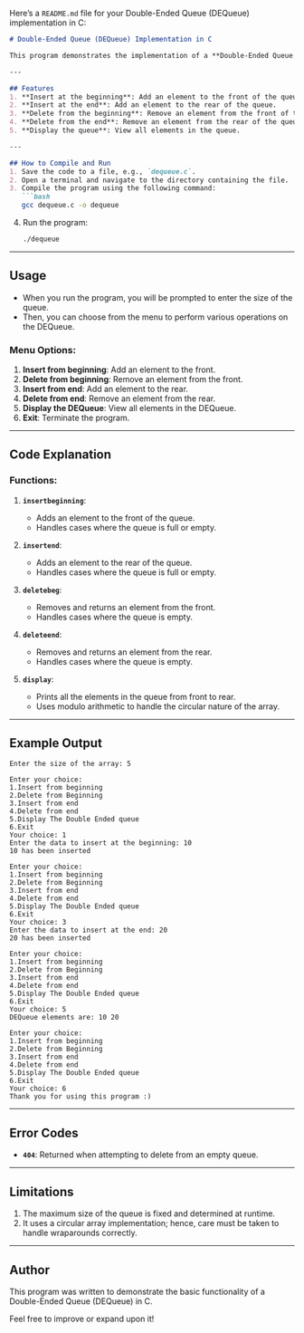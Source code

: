 Here’s a `README.md` file for your Double-Ended Queue (DEQueue) implementation in C:

```markdown
# Double-Ended Queue (DEQueue) Implementation in C

This program demonstrates the implementation of a **Double-Ended Queue (DEQueue)** using an array in C. A DEQueue allows insertion and deletion of elements from both ends (front and rear).

---

## Features
1. **Insert at the beginning**: Add an element to the front of the queue.
2. **Insert at the end**: Add an element to the rear of the queue.
3. **Delete from the beginning**: Remove an element from the front of the queue.
4. **Delete from the end**: Remove an element from the rear of the queue.
5. **Display the queue**: View all elements in the queue.

---

## How to Compile and Run
1. Save the code to a file, e.g., `dequeue.c`.
2. Open a terminal and navigate to the directory containing the file.
3. Compile the program using the following command:
   ```bash
   gcc dequeue.c -o dequeue
   ```
4. Run the program:
   ```bash
   ./dequeue
   ```

---

## Usage
- When you run the program, you will be prompted to enter the size of the queue.
- Then, you can choose from the menu to perform various operations on the DEQueue.

### Menu Options:
1. **Insert from beginning**: Add an element to the front.
2. **Delete from beginning**: Remove an element from the front.
3. **Insert from end**: Add an element to the rear.
4. **Delete from end**: Remove an element from the rear.
5. **Display the DEQueue**: View all elements in the DEQueue.
6. **Exit**: Terminate the program.

---

## Code Explanation

### Functions:
1. **`insertbeginning`**:
   - Adds an element to the front of the queue.
   - Handles cases where the queue is full or empty.

2. **`insertend`**:
   - Adds an element to the rear of the queue.
   - Handles cases where the queue is full or empty.

3. **`deletebeg`**:
   - Removes and returns an element from the front.
   - Handles cases where the queue is empty.

4. **`deleteend`**:
   - Removes and returns an element from the rear.
   - Handles cases where the queue is empty.

5. **`display`**:
   - Prints all the elements in the queue from front to rear.
   - Uses modulo arithmetic to handle the circular nature of the array.

---

## Example Output
```text
Enter the size of the array: 5

Enter your choice:
1.Insert from beginning
2.Delete from Beginning
3.Insert from end
4.Delete from end
5.Display The Double Ended queue
6.Exit
Your choice: 1
Enter the data to insert at the beginning: 10
10 has been inserted

Enter your choice:
1.Insert from beginning
2.Delete from Beginning
3.Insert from end
4.Delete from end
5.Display The Double Ended queue
6.Exit
Your choice: 3
Enter the data to insert at the end: 20
20 has been inserted

Enter your choice:
1.Insert from beginning
2.Delete from Beginning
3.Insert from end
4.Delete from end
5.Display The Double Ended queue
6.Exit
Your choice: 5
DEQueue elements are: 10 20

Enter your choice:
1.Insert from beginning
2.Delete from Beginning
3.Insert from end
4.Delete from end
5.Display The Double Ended queue
6.Exit
Your choice: 6
Thank you for using this program :)
```

---

## Error Codes
- **`404`**: Returned when attempting to delete from an empty queue.

---

## Limitations
1. The maximum size of the queue is fixed and determined at runtime.
2. It uses a circular array implementation; hence, care must be taken to handle wraparounds correctly.

---

## Author
This program was written to demonstrate the basic functionality of a Double-Ended Queue (DEQueue) in C.

Feel free to improve or expand upon it!